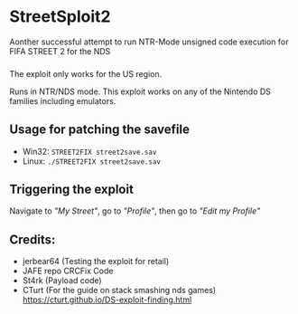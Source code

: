 # StreetSploit2
Aonther successful attempt to run NTR-Mode unsigned code execution for FIFA STREET 2 for the NDS
###
The exploit only works for the US region. 

Runs in NTR/NDS mode. This exploit works on any of the Nintendo DS families including emulators.
###
## Usage for patching the savefile
* Win32: `STREET2FIX street2save.sav`
* Linux: `./STREET2FIX street2save.sav`
###
## Triggering the exploit
Navigate to _"My Street"_, go to _"Profile"_, then go to _"Edit my Profile"_
## Credits:
* jerbear64 (Testing the exploit for retail)
* JAFE repo CRCFix Code
* St4rk (Payload code)
* CTurt (For the guide on stack smashing nds games) https://cturt.github.io/DS-exploit-finding.html
